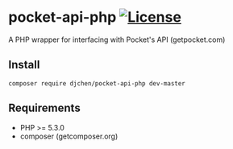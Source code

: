 pocket-api-php [![License](https://img.shields.io/badge/license-MIT-blue.svg?style=flat)](LICENSE)
==========

A PHP wrapper for interfacing with Pocket's API (getpocket.com)


## Install

    composer require djchen/pocket-api-php dev-master

## Requirements

- PHP >= 5.3.0
- composer (getcomposer.org)

